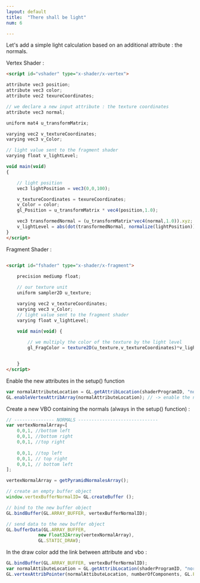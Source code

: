 ```yaml
---
layout: default
title:  "There shall be light"
num: 6

---
```


Let's add a simple light calculation based on an additional attribute : the normals.

Vertex Shader : 
~~~ html
<script id="vshader" type="x-shader/x-vertex">

attribute vec3 position;
attribute vec3 color;
attribute vec2 texureCoordinates;

// we declare a new input attribute : the texture coordinates
attribute vec3 normal;

uniform mat4 u_transformMatrix;

varying vec2 v_textureCoordinates;
varying vec3 v_Color;

// light value sent to the fragment shader
varying float v_lightLevel;

void main(void) 
{ 

    // light position
    vec3 lightPosition = vec3(0,0,100);

    v_textureCoordinates = texureCoordinates;
    v_Color = color;
    gl_Position = u_transformMatrix * vec4(position,1.0);

    vec3 transformedNormal = (u_transformMatrix*vec4(normal,1.0)).xyz;
    v_lightLevel = abs(dot(transformedNormal, normalize(lightPosition))); 
}
</script>
~~~

Fragment Shader : 
~~~ html

<script id="fshader" type="x-shader/x-fragment">
    
    precision mediump float;

    // our texture unit
    uniform sampler2D u_texture;

    varying vec2 v_textureCoordinates;
    varying vec3 v_Color;
    // light value sent to the fragment shader
    varying float v_lightLevel;

    void main(void) {
        
        // we multiply the color of the texture by the light level
        gl_FragColor = texture2D(u_texture,v_textureCoordinates)*v_lightLevel*2.0;


    }
</script>
~~~

Enable the new attributes in the setup() function
~~~ JavaScript
var normalAttributeLocation = GL.getAttribLocation(shaderProgramID, "normal");
GL.enableVertexAttribArray(normalAttributeLocation); // -> enable the new texture coord attribute here
~~~~

Create a new VBO containing the normals (always in the setup() function) : 

~~~ Javascript
// --------------- NORMALS ------------------------------
var vertexNormalArray=[
    0,0,1, //bottom left
    0,0,1, //bottom right
    0,0,1, //top right
    
    0,0,1, //top left
    0,0,1, // top right
    0,0,1, // bottom left
];

vertexNormalArray = getPyramidNormalesArray();

// create an empty buffer object
window.vertexBufferNormalID= GL.createBuffer ();

// bind to the new buffer object
GL.bindBuffer(GL.ARRAY_BUFFER, vertexBufferNormalID);

// send data to the new buffer object
GL.bufferData(GL.ARRAY_BUFFER,
            new Float32Array(vertexNormalArray),
            GL.STATIC_DRAW);
~~~		


In the draw color add the link between attribute and vbo : 
~~~ Javascript
GL.bindBuffer(GL.ARRAY_BUFFER, vertexBufferNormalID);
var normalAttibuteLocation = GL.getAttribLocation(shaderProgramID, "normal")
GL.vertexAttribPointer(normalAttibuteLocation, numberOfComponents, GL.FLOAT, false,0,0) ;
~~~